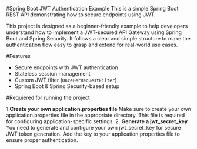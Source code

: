 #Spring Boot JWT Authentication Example
This is a simple Spring Boot REST API demonstrating how to secure endpoints using JWT.

This project is designed as a beginner-friendly example to help developers understand how to implement a JWT-secured API Gateway using Spring Boot and Spring Security.
It follows a clear and simple structure to make the authentication flow easy to grasp and extend for real-world use cases.

#Features
- Secure endpoints with JWT authentication
- Stateless session management
- Custom JWT filter (`OncePerRequestFilter`)
- Spring Boot & Spring Security-based setup

#Requiered for running the project

1.**Create your own application.properties file**
Make sure to create your own application.properties file in the appropriate directory. This file is required for configuring application-specific settings.
2. **Generate a jwt_secret_key**
You need to generate and configure your own jwt_secret_key for secure JWT token generation. Add the key to your application.properties file to ensure proper authentication.
 
    
